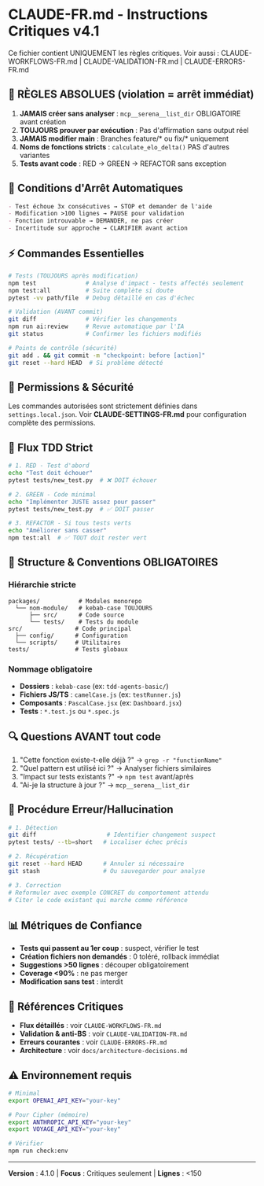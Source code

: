 # CLAUDE-FR.md - Instructions Critiques v4.1

Ce fichier contient UNIQUEMENT les règles critiques. 
Voir aussi : CLAUDE-WORKFLOWS-FR.md | CLAUDE-VALIDATION-FR.md | CLAUDE-ERRORS-FR.md

## 🔴 RÈGLES ABSOLUES (violation = arrêt immédiat)

1. **JAMAIS créer sans analyser** : `mcp__serena__list_dir` OBLIGATOIRE avant création
2. **TOUJOURS prouver par exécution** : Pas d'affirmation sans output réel
3. **JAMAIS modifier main** : Branches feature/* ou fix/* uniquement  
4. **Noms de fonctions stricts** : `calculate_elo_delta()` PAS d'autres variantes
5. **Tests avant code** : RED → GREEN → REFACTOR sans exception

## 🛑 Conditions d'Arrêt Automatiques

```markdown
- Test échoue 3x consécutives → STOP et demander de l'aide
- Modification >100 lignes → PAUSE pour validation
- Fonction introuvable → DEMANDER, ne pas créer
- Incertitude sur approche → CLARIFIER avant action
```

## ⚡ Commandes Essentielles

```bash
# Tests (TOUJOURS après modification)
npm test              # Analyse d'impact - tests affectés seulement
npm test:all          # Suite complète si doute
pytest -vv path/file  # Debug détaillé en cas d'échec

# Validation (AVANT commit)
git diff              # Vérifier les changements
npm run ai:review     # Revue automatique par l'IA
git status            # Confirmer les fichiers modifiés

# Points de contrôle (sécurité)
git add . && git commit -m "checkpoint: before [action]"
git reset --hard HEAD  # Si problème détecté
```

## 🔐 Permissions & Sécurité

Les commandes autorisées sont strictement définies dans `settings.local.json`.
Voir **CLAUDE-SETTINGS-FR.md** pour configuration complète des permissions.

## 🎯 Flux TDD Strict

```bash
# 1. RED - Test d'abord
echo "Test doit échouer" 
pytest tests/new_test.py  # ❌ DOIT échouer

# 2. GREEN - Code minimal
echo "Implémenter JUSTE assez pour passer"
pytest tests/new_test.py  # ✅ DOIT passer  

# 3. REFACTOR - Si tous tests verts
echo "Améliorer sans casser"
npm test:all  # ✅ TOUT doit rester vert
```

## 📁 Structure & Conventions OBLIGATOIRES

### Hiérarchie stricte
```
packages/           # Modules monorepo
  └── nom-module/   # kebab-case TOUJOURS
      ├── src/      # Code source
      └── tests/    # Tests du module
src/               # Code principal  
  ├── config/      # Configuration
  └── scripts/     # Utilitaires
tests/             # Tests globaux
```

### Nommage obligatoire
- **Dossiers** : `kebab-case` (ex: `tdd-agents-basic/`)
- **Fichiers JS/TS** : `camelCase.js` (ex: `testRunner.js`)  
- **Composants** : `PascalCase.jsx` (ex: `Dashboard.jsx`)
- **Tests** : `*.test.js` ou `*.spec.js`

## 🔍 Questions AVANT tout code

1. "Cette fonction existe-t-elle déjà ?" → `grep -r "functionName"`
2. "Quel pattern est utilisé ici ?" → Analyser fichiers similaires
3. "Impact sur tests existants ?" → `npm test` avant/après
4. "Ai-je la structure à jour ?" → `mcp__serena__list_dir`

## 🚨 Procédure Erreur/Hallucination

```bash
# 1. Détection
git diff                    # Identifier changement suspect
pytest tests/ --tb=short   # Localiser échec précis

# 2. Récupération  
git reset --hard HEAD      # Annuler si nécessaire
git stash                  # Ou sauvegarder pour analyse

# 3. Correction
# Reformuler avec exemple CONCRET du comportement attendu
# Citer le code existant qui marche comme référence
```

## 📊 Métriques de Confiance

- **Tests qui passent au 1er coup** : suspect, vérifier le test
- **Création fichiers non demandés** : 0 toléré, rollback immédiat
- **Suggestions >50 lignes** : découper obligatoirement
- **Coverage <90%** : ne pas merger
- **Modification sans test** : interdit

## 🔗 Références Critiques

- **Flux détaillés** : voir `CLAUDE-WORKFLOWS-FR.md`
- **Validation & anti-BS** : voir `CLAUDE-VALIDATION-FR.md`  
- **Erreurs courantes** : voir `CLAUDE-ERRORS-FR.md`
- **Architecture** : voir `docs/architecture-decisions.md`

## ⚠️ Environnement requis

```bash
# Minimal
export OPENAI_API_KEY="your-key"

# Pour Cipher (mémoire)
export ANTHROPIC_API_KEY="your-key"  
export VOYAGE_API_KEY="your-key"

# Vérifier
npm run check:env
```

---
**Version** : 4.1.0 | **Focus** : Critiques seulement | **Lignes** : <150